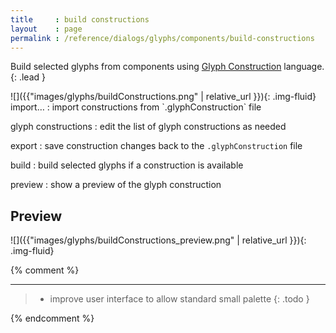 ```yaml
---
title     : build constructions
layout    : page
permalink : /reference/dialogs/glyphs/components/build-constructions
---
```


Build selected glyphs from components using [Glyph Construction] language.
{: .lead }


[Glyph Construction]: http://github.com/typemytype/GlyphConstruction


<div class='row'>

<div class='col-sm' markdown='1'>
![]({{"images/glyphs/buildConstructions.png" | relative_url }}){: .img-fluid}
</div>

<div class='col-sm' markdown='1'>
import…
: import constructions from `.glyphConstruction` file

glyph constructions
: edit the list of glyph constructions as needed

export
: save construction changes back to the `.glyphConstruction` file

build
: build selected glyphs if a construction is available

preview
: show a preview of the glyph construction
</div>

</div>


Preview
-------

![]({{"images/glyphs/buildConstructions_preview.png" | relative_url }}){: .img-fluid}


{% comment %}
- - -

> - improve user interface to allow standard small palette
{: .todo }

{% endcomment %}
